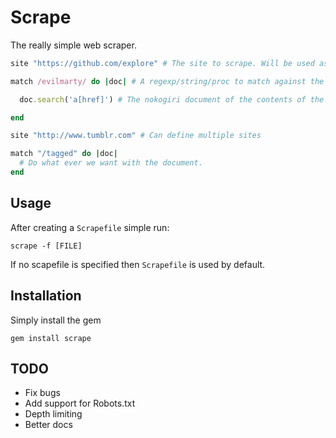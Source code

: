 # Scrape

The really simple web scraper.

```ruby
site "https://github.com/explore" # The site to scrape. Will be used as the base address.

match /evilmarty/ do |doc| # A regexp/string/proc to match against the current url.

  doc.search('a[href]') # The nokogiri document of the contents of the current url.

end

site "http://www.tumblr.com" # Can define multiple sites

match "/tagged" do |doc|
  # Do what ever we want with the document.
end
```

## Usage

After creating a `Scrapefile` simple run:

```
scrape -f [FILE]
```

If no scapefile is specified then `Scrapefile` is used by default.

## Installation

Simply install the gem

```
gem install scrape
```

## TODO

* Fix bugs
* Add support for Robots.txt
* Depth limiting
* Better docs
